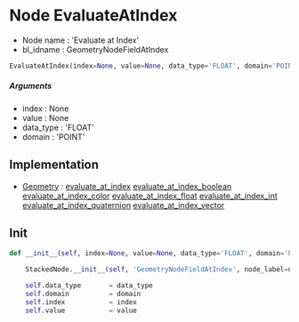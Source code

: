 # Node EvaluateAtIndex

- Node name : 'Evaluate at Index'
- bl_idname : GeometryNodeFieldAtIndex


``` python
EvaluateAtIndex(index=None, value=None, data_type='FLOAT', domain='POINT', node_label=None, node_color=None)
```
##### Arguments

- index : None
- value : None
- data_type : 'FLOAT'
- domain : 'POINT'

## Implementation

- [Geometry](/docs/GeoNodes/Geometry.md) : [evaluate_at_index](/docs/GeoNodes/Geometry.md#evaluate_at_index) [evaluate_at_index_boolean](/docs/GeoNodes/Geometry.md#evaluate_at_index_boolean) [evaluate_at_index_color](/docs/GeoNodes/Geometry.md#evaluate_at_index_color) [evaluate_at_index_float](/docs/GeoNodes/Geometry.md#evaluate_at_index_float) [evaluate_at_index_int](/docs/GeoNodes/Geometry.md#evaluate_at_index_int) [evaluate_at_index_quaternion](/docs/GeoNodes/Geometry.md#evaluate_at_index_quaternion) [evaluate_at_index_vector](/docs/GeoNodes/Geometry.md#evaluate_at_index_vector)

## Init

``` python
def __init__(self, index=None, value=None, data_type='FLOAT', domain='POINT', node_label=None, node_color=None):

    StackedNode.__init__(self, 'GeometryNodeFieldAtIndex', node_label=node_label, node_color=node_color)

    self.data_type       = data_type
    self.domain          = domain
    self.index           = index
    self.value           = value
```
